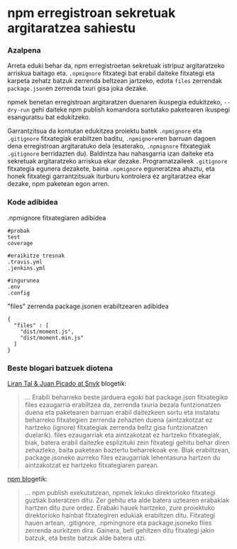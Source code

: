 # npm erregistroan sekretuak argitaratzea sahiestu

### Azalpena

Arreta eduki behar da, npm erregistroetan sekretuak istripuz argitaratzeko arriskua baitago eta. `.npmignore` fitxategi bat erabil daiteke fitxategi eta karpeta zehatz batzuk zerrenda beltzean jartzeko, edota `files` zerrendak `package.json`en zerrenda txuri gisa joka dezake.

npmek benetan erregistroan argitaratzen duenaren ikuspegia edukitzeko, `--dry-run` gehi daiteke npm publish komandora sortutako paketearen ikuspegi esanguratsu bat edukitzeko.

Garrantzitsua da kontutan edukitzea proiektu batek `.npmignore` eta `.gitignore` fitxategiak erabiltzen baditu, `.npmignore`ren barruan dagoen dena erregistroan argitaratuko dela (esaterako, `.npmignore` fitxategiak `.gitignore` berridazten du). Baldintza hau nahasgarria izan daiteke eta sekretuak argitaratzeko arriskua ekar dezake. Programatzaileek `.gitignore` fitxategia egunera dezakete, baina `.npmignore` eguneratzea ahaztu, eta honek fitxategi garrantzitsuak iturburu kontrolera ez argitaratzea ekar dezake, npm paketean egon arren.

### Kode adibidea

.npmignore fitxategiaren adibidea

```
#probak
test
coverage

#eraikitze tresnak
.travis.yml
.jenkins.yml

#ingurunea
.env
.config

```

"files" zerrenda package.jsonen erabiltzearen adibidea

```
{
  "files" : [
    "dist/moment.js",
    "dist/moment.min.js"
  ]
}
```

### Beste blogari batzuek diotena

[Liran Tal & Juan Picado at Snyk](https://snyk.io/blog/ten-npm-security-best-practices/) blogetik:

> ... Erabili beharreko beste jarduera egoki bat package.json fitxategiko files ezaugarria erabiltzea da, zerrenda txuria bezala funtzionatzen duena eta paketearen barruan erabil daitezkeen sortu eta instalatu beharreko fitxategien zerrenda zehazten duena (aintzakotzat ez hartzeko (ignore) fitxategiak zerrenda beltz gisa funtzionatzen duelarik). files ezaugarriak eta aintzakotzat ez hartzeko fitxategiak, biak, batera erabil daitezke esplizituki zein fitxategi gehitu behar diren zehazteko, baita paketean baztertu beharrekoak ere. Biak erabiltzean, package.jsoneko aurreko files ezaugarriak lehentasuna hartzen du aintzakotzat ez hartzeko fitxategiaren parean.

[npm blog](https://blog.npmjs.org/post/165769683050/publishing-what-you-mean-to-publish)etik:

> ... npm publish exekutatzean, npmek lekuko direktorioko fitxategi guztiak bateratzen ditu. Zer gehitu eta alde batera uztearen erabakiak hartzen ditu zure ordez. Erabaki hauek hartzeko, zure proiektuko direktorioko hainbat fitxategiren edukiak erabiltzen ditu. Fitxategi hauen artean, .gitignore, .npmingnore eta package.jsoneko files zerrenda aurkitzen dira. Gainera, beti gehitzen ditu fitxategi jakin batzuk, eta beste batzuk alde batera utzi.
